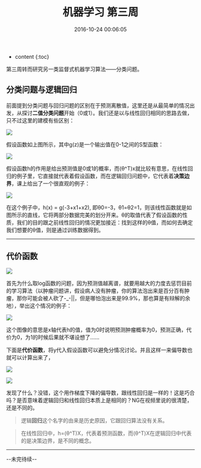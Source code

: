 ﻿---
layout: post
title:  "机器学习 第三周"
date:   2016-10-24 00:06:05
categories: machine-learning
tags: Stanford AndrewNG
---

* content
{:toc}

第三周转而研究另一类监督式机器学习算法——分类问题。






## 分类问题与逻辑回归

前面提到分类问题与回归问题的区别在于预测离散值，这里还是从最简单的情况出发，从探讨**二值分类问题**开始（0或1）。我们还是以与线性回归相同的思路去做，只不过这里的建模有些区别：

![](http://i1.piimg.com/4851/18661954d3253b57.png)

假设函数如上图所示，其中g(z)是一个输出值在0-1之间的S型函数：

![](http://i1.piimg.com/4851/e047116c850e8ef4.png)

假设函数h的作用是给出预测值是0或1的概率，而(θ^T)x就比较有意思，在线性回归的例子里，它直接就代表着假设函数，而在逻辑回归问题中，它代表着**决策边界**，课上给出了一个很直观的例子：

![](http://p1.bpimg.com/4851/d5dfe10225f51f08.png)

在这个例子中，h(x) = g(-3+x1+x2), 即θ0=-3，θ1=θ2=1，则该线性函数就是如图所示的直线，它将两部分数据完美的划分开来。θ的取值代表了假设函数的性质，我们的目的跟之前线性回归的情况更加接近：找到这样的θ值，而如何去确定我们想要的θ值，则是通过训练数据得到。

***

## 代价函数

![](http://p1.bqimg.com/4851/b77c027e12479d06.png)

首先为什么取log函数的问题，因为预测值越离谱，就要用越大的力度去惩罚目前的学习算法（以肿瘤问题讲，假设病人没有肿瘤，你的算法泡出来是百分百有肿瘤，那你可能会被人砍了-_-||，但是哪怕泡出来是99.9%，那也算是有辩解的余地），举出这个情况的例子：

![](http://p1.bqimg.com/4851/7b5cab9e9df8b050.png)

这个图像的意思是x轴代表h的值，值为0时说明预测肿瘤概率为0，预测正确，代价为0，为1的时候后果就不堪设想了……

下面是**代价函数**，将y代入假设函数可以避免分情况讨论。并且这样一来偏导数也就可以计算出来了，

![](http://i1.piimg.com/567571/0f152d66a35720ca.png)

![](http://p1.bpimg.com/567571/221645e4f5cdc24a.png)

发现了什么？没错，这个用作梯度下降的偏导数，跟线性回归是一样的！这是巧合吗？是否意味着逻辑回归和线性回归本质上是相同的？NG在视频里说的很清楚，还是不同的。

> 逻辑**回归**这个名字的由来是历史原因，它跟回归算法没有关系。

> 在线性回归中，h=(θ^T)X，代表着预测函数，而(θ^T)X在逻辑回归中代表的是决策边界，是不同的概念。

***

--未完待续--

